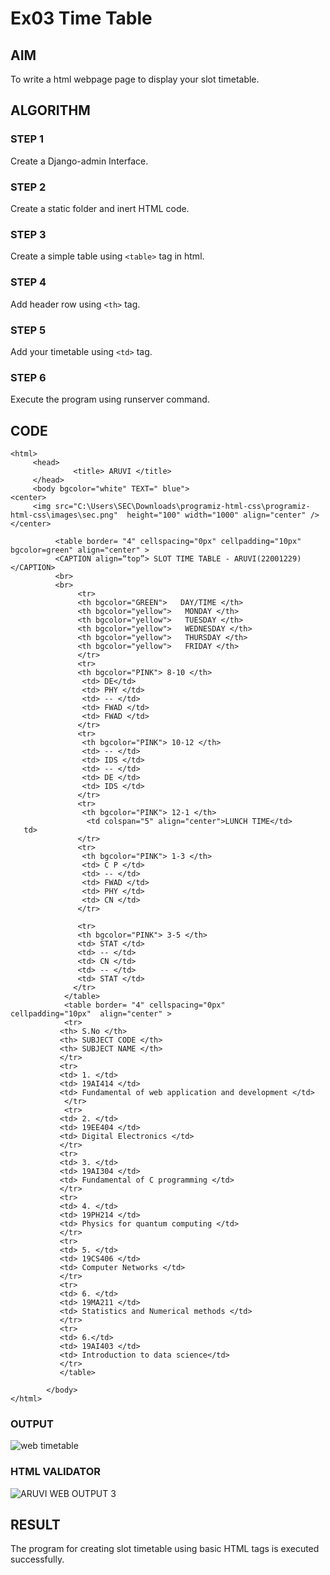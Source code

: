 # Ex03 Time Table

## AIM
To write a html webpage page to display your slot timetable.

## ALGORITHM

### STEP 1

Create a Django-admin Interface.

### STEP 2

Create a static folder and inert HTML code.

### STEP 3

Create a simple table using ```<table>``` tag in html.

### STEP 4

Add header row using ```<th>``` tag.

### STEP 5

Add your timetable using ```<td>``` tag.

### STEP 6

Execute the program using runserver command.

## CODE
```
<html>
     <head>
              <title> ARUVI </title>
     </head>
     <body bgcolor="white" TEXT=" blue">
<center>
     <img src="C:\Users\SEC\Downloads\programiz-html-css\programiz-html-css\images\sec.png"  height="100" width="1000" align="center" /></center>
          
          <table border= "4" cellspacing="0px" cellpadding="10px" bgcolor=green" align="center" >
          <CAPTION align=“top”> SLOT TIME TABLE - ARUVI(22001229) </CAPTION>
          <br>
          <br>
               <tr> 
               <th bgcolor="GREEN">   DAY/TIME </th>
               <th bgcolor="yellow">   MONDAY </th>
               <th bgcolor="yellow">   TUESDAY </th>
               <th bgcolor="yellow">   WEDNESDAY </th>
               <th bgcolor="yellow">   THURSDAY </th>
               <th bgcolor="yellow">   FRIDAY </th>
               </tr>
               <tr>
               <th bgcolor="PINK"> 8-10 </th>
                <td> DE</td>
                <td> PHY </td>
                <td> -- </td>
                <td> FWAD </td>
                <td> FWAD </td>
               </tr>
               <tr>
                <th bgcolor="PINK"> 10-12 </th>
                <td> -- </td>
                <td> IDS </td>
                <td> -- </td>
                <td> DE </td>
                <td> IDS </td>
               </tr>
               <tr>
                <th bgcolor="PINK"> 12-1 </th>
                 <td colspan="5" align="center">LUNCH TIME</td>
   td>                               
               </tr>
               <tr>
                <th bgcolor="PINK"> 1-3 </th>
                <td> C P </td>
                <td> -- </td>
                <td> FWAD </td>
                <td> PHY </td>
                <td> CN </td>
               </tr>

               <tr>
               <th bgcolor="PINK"> 3-5 </th>
               <td> STAT </td>
               <td> -- </td>
               <td> CN </td> 
               <td> -- </td> 
               <td> STAT </td>
              </tr>
            </table>
            <table border= "4" cellspacing="0px" 
cellpadding="10px"  align="center" >
            <tr>
           <th> S.No </th>
           <th> SUBJECT CODE </th>
           <th> SUBJECT NAME </th>
           </tr>
           <tr> 
           <td> 1. </td>
           <td> 19AI414 </td>
           <td> Fundamental of web application and development </td>
            </tr>
            <tr>
           <td> 2. </td>
           <td> 19EE404 </td>
           <td> Digital Electronics </td>
           </tr>
           <tr>
           <td> 3. </td>
           <td> 19AI304 </td> 
           <td> Fundamental of C programming </td>
           </tr>
           <tr>
           <td> 4. </td>
           <td> 19PH214 </td>
           <td> Physics for quantum computing </td>
           </tr>
           <tr>
           <td> 5. </td>
           <td> 19CS406 </td>
           <td> Computer Networks </td>
           </tr>
           <tr>
           <td> 6. </td>
           <td> 19MA211 </td>
           <td> Statistics and Numerical methods </td>
           </tr>
           <tr>
           <td> 6.</td>
           <td> 19AI403 </td>
           <td> Introduction to data science</td>
           </tr>
           </table>
              
        </body>
</html>
```
### OUTPUT
                                  
![web timetable](https://github.com/Anandanaruvi/slot/assets/120443233/837622d0-2275-40bf-b32c-dc1c8c6f0eb4)

### HTML VALIDATOR

![ARUVI WEB OUTPUT 3](https://github.com/Anandanaruvi/slot/assets/120443233/9cdda793-7c5c-4b1e-9734-d933fefd1074)

## RESULT

The program for creating slot timetable using basic HTML tags is executed successfully.
